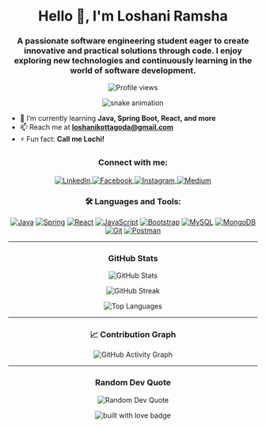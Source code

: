 <h1 align="center">Hello 👋, I'm Loshani Ramsha</h1>
<h3 align="center">A passionate software engineering student eager to create innovative and practical solutions through code. I enjoy exploring new technologies and continuously learning in the world of software development.</h3>

<p align="center">
  <img src="https://komarev.com/ghpvc/?username=loshaniramsha&label=Profile%20views&color=ff69b4&style=flat-square" alt="Profile views" />
</p>

<p align="center">
  <img src="https://github.com/loshaniramsha/loshaniramsha/blob/output/github-contribution-grid-snake.svg" alt="snake animation" />

</p>

- 🌱 I’m currently learning **Java, Spring Boot, React, and more**
- 📫 Reach me at **loshanikottagoda@gmail.com**
- ⚡ Fun fact: **Call me Lochi!**

<h3 align="center">Connect with me:</h3>
<p align="center">
  <a href="https://www.linkedin.com/in/loshaniramsha" target="_blank">
    <img align="center" src="https://img.shields.io/badge/-LinkedIn-%230077B5?style=for-the-badge&logo=linkedin&logoColor=white" alt="LinkedIn" />
  </a>
  <a href="https://www.facebook.com/loshaniramsha" target="_blank">
    <img align="center" src="https://img.shields.io/badge/Facebook-%231877F2.svg?style=for-the-badge&logo=facebook&logoColor=white" alt="Facebook" />
  </a>
  <a href="https://www.instagram.com/loshaniramsha" target="_blank">
    <img align="center" src="https://img.shields.io/badge/Instagram-E4405F?style=for-the-badge&logo=instagram&logoColor=white" alt="Instagram" />
  </a>
  <a href="https://medium.com/@loshaniramsha" target="_blank">
    <img align="center" src="https://img.shields.io/badge/Medium-12100E.svg?style=for-the-badge&logo=medium&logoColor=white" alt="Medium" />
  </a>
</p>

<h3 align="center">🛠️ Languages and Tools:</h3>
<p align="center">
  <a href="https://www.java.com/" target="_blank"><img src="https://img.shields.io/badge/Java-ED8B00?style=for-the-badge&logo=java&logoColor=white" alt="Java"/></a>
  <a href="https://spring.io/" target="_blank"><img src="https://img.shields.io/badge/Spring-6DB33F?style=for-the-badge&logo=spring&logoColor=white" alt="Spring"/></a>
  <a href="https://reactjs.org/" target="_blank"><img src="https://img.shields.io/badge/React-20232A?style=for-the-badge&logo=react&logoColor=61DAFB" alt="React"/></a>
  <a href="https://developer.mozilla.org/en-US/docs/Web/JavaScript" target="_blank"><img src="https://img.shields.io/badge/JavaScript-F7DF1E?style=for-the-badge&logo=javascript&logoColor=black" alt="JavaScript"/></a>
  <a href="https://getbootstrap.com" target="_blank"><img src="https://img.shields.io/badge/Bootstrap-563D7C?style=for-the-badge&logo=bootstrap&logoColor=white" alt="Bootstrap"/></a>
  <a href="https://www.mysql.com/" target="_blank"><img src="https://img.shields.io/badge/MySQL-4479A1?style=for-the-badge&logo=mysql&logoColor=white" alt="MySQL"/></a>
  <a href="https://www.mongodb.com/" target="_blank"><img src="https://img.shields.io/badge/MongoDB-4EA94B?style=for-the-badge&logo=mongodb&logoColor=white" alt="MongoDB"/></a>
  <a href="https://git-scm.com/" target="_blank"><img src="https://img.shields.io/badge/Git-F05032?style=for-the-badge&logo=git&logoColor=white" alt="Git"/></a>
  <a href="https://www.postman.com/" target="_blank"><img src="https://img.shields.io/badge/Postman-FF6C37?style=for-the-badge&logo=postman&logoColor=white" alt="Postman"/></a>
</p>


---

<h3 align="center">GitHub Stats</h3>
<p align="center">
  <img src="https://github-readme-stats.vercel.app/api?username=loshaniramsha&show_icons=true&theme=radical" alt="GitHub Stats" />
</p>

<p align="center">
  <img src="https://github-readme-streak-stats.herokuapp.com?user=loshaniramsha&theme=radical&hide_border=true" alt="GitHub Streak" />
</p>

<p align="center">
  <img src="https://github-readme-stats.vercel.app/api/top-langs/?username=loshaniramsha&layout=compact&theme=radical" alt="Top Languages" />
</p>

---

<h3 align="center">📈 Contribution Graph</h3>
<p align="center">
  <img src="https://github-readme-activity-graph.vercel.app/graph?username=loshaniramsha&theme=radical" alt="GitHub Activity Graph" />
</p>

---

<h3 align="center">Random Dev Quote</h3>
<p align="center">
  <img src="https://quotes-github-readme.vercel.app/api?type=horizontal&theme=radical" alt="Random Dev Quote" />
</p>

<p align="center">
  <img src="https://forthebadge.com/images/badges/built-with-love.svg" alt="built with love badge" />
</p>
